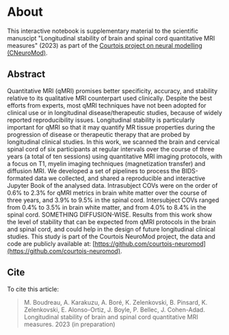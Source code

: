 # About

This interactive notebook is supplementary material to the scientific manuscipt "Longitudinal stability of brain and spinal cord quantitative MRI measures" (2023) as part of the [Courtois project on neural modelling (CNeuroMod)](https://www.cneuromod.ca/). 

## Abstract

Quantitative MRI (qMRI) promises better specificity, accuracy, and stability relative to its qualitative MRI counterpart used clinically. Despite the best efforts from experts, most qMRI techniques have not been adopted for clinical use or in longitudinal disease/therapeutic studies, because of widely reported reproducibility issues. Longitudinal stability is particularly important for qMRI so that it may quantify MR tissue properties during the progression of disease or therapeutic therapy that are probed by longitudinal clinical studies. In this work, we scanned the brain and cervical spinal cord of six participants at regular intervals over the course of three years (a total of ten sessions) using quantitative MRI imaging protocols, with a focus on T1, myelin imaging techniques (magnetization transfer) and diffusion MRI. We developed a set of pipelines to process the BIDS-formated data we collected, and shared a reproducible and interactive Jupyter Book of the analysed data. Intrasubject COVs were on the order of 0.6% to 2.3% for qMRI metrics in brain white matter over the course of three years, and 3.9% to 9.5% in the spinal cord. Intersubject COVs ranged from 0.4% to 3.5% in brain white matter, and from 4.0% to 8.4% in the spinal cord. SOMETHING DIFFUSION-WISE. Results from this work show the level of stability that can be expected from qMRI protocols in the brain and spinal cord, and could help in the design of future longitudinal clinical studies. This study is part of the Courtois NeuroMod project, the data and code are publicly available at: [https://github.com/courtois-neuromod](https://github.com/courtois-neuromod).

## Cite

To cite this article:

>M. Boudreau, A. Karakuzu, A. Boré, K. Zelenkovski, B. Pinsard, K. Zelenkovski, E. Alonso-Ortiz, J. Boyle, P. Bellec, J. Cohen-Adad. Longitudinal stability of brain and spinal cord quantitative MRI measures. 2023 (in preparation)
